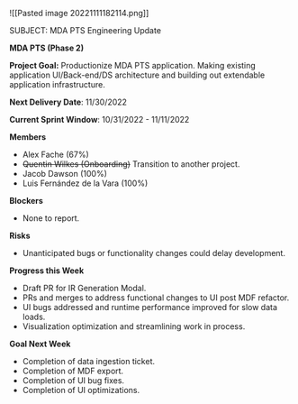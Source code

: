 ![[Pasted image 20221111182114.png]]

SUBJECT: MDA PTS Engineering Update

**MDA PTS (Phase 2)**

**Project Goal:** Productionize MDA PTS application. Making existing application UI/Back-end/DS architecture and building out extendable application infrastructure. 

**Next Delivery Date**: 11/30/2022

**Current Sprint Window**: 10/31/2022 - 11/11/2022

**Members**

-   Alex Fache (67%)
-   ~~Quentin Wilkes (Onboarding)~~ Transition to another project.
-   Jacob Dawson (100%)
-   Luis Fernández de la Vara (100%) 

**Blockers**

-   None to report. 

**Risks**

-   Unanticipated bugs or functionality changes could delay development. 


**Progress this Week**

-   Draft PR for IR Generation Modal. 
-   PRs and merges to address functional changes to UI post MDF refactor. 
-   UI bugs addressed and runtime performance improved for slow data loads. 
-   Visualization optimization and streamlining work in process.  

**Goal Next Week**

-   Completion of data ingestion ticket.
-   Completion of MDF export.
-   Completion of UI bug fixes.
-   Completion of UI optimizations.
